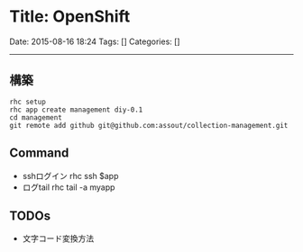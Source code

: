 # Title: OpenShift

Date: 2015-08-16 18:24
Tags: []
Categories: []

---

## 構築

    rhc setup
    rhc app create management diy-0.1
    cd management
    git remote add github git@github.com:assout/collection-management.git

## Command

* sshログイン
        rhc ssh $app
* ログtail
        rhc tail -a myapp

## TODOs

* 文字コード変換方法

